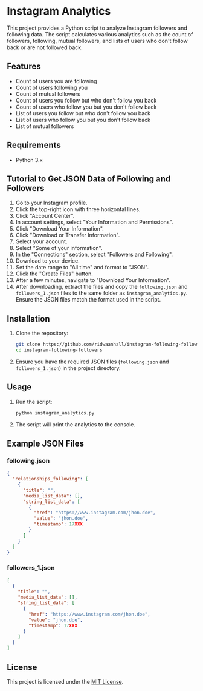 # Instagram Analytics

This project provides a Python script to analyze Instagram followers and following data. The script calculates various analytics such as the count of followers, following, mutual followers, and lists of users who don't follow back or are not followed back.

## Features

- Count of users you are following
- Count of users following you
- Count of mutual followers
- Count of users you follow but who don't follow you back
- Count of users who follow you but you don't follow back
- List of users you follow but who don't follow you back
- List of users who follow you but you don't follow back
- List of mutual followers

## Requirements

- Python 3.x

## Tutorial to Get JSON Data of Following and Followers

1. Go to your Instagram profile.
2. Click the top-right icon with three horizontal lines.
3. Click "Account Center".
4. In account settings, select "Your Information and Permissions".
5. Click "Download Your Information".
6. Click "Download or Transfer Information".
7. Select your account.
8. Select "Some of your information".
9. In the "Connections" section, select "Followers and Following".
10. Download to your device.
11. Set the date range to "All time" and format to "JSON".
12. Click the "Create Files" button.
13. After a few minutes, navigate to "Download Your Information".
14. After downloading, extract the files and copy the `following.json` and `followers_1.json` files to the same folder as `instagram_analytics.py`. Ensure the JSON files match the format used in the script.

## Installation

1. Clone the repository:

    ```sh
    git clone https://github.com/ridwaanhall/instagram-following-followers.git
    cd instagram-following-followers
    ```

2. Ensure you have the required JSON files (`following.json` and `followers_1.json`) in the project directory.

## Usage

1. Run the script:

    ```sh
    python instagram_analytics.py
    ```

2. The script will print the analytics to the console.

## Example JSON Files

### following.json

```json
{
  "relationships_following": [
    {
      "title": "",
      "media_list_data": [],
      "string_list_data": [
        {
          "href": "https://www.instagram.com/jhon.doe",
          "value": "jhon.doe",
          "timestamp": 17XXX
        }
      ]
    }
  ]
}
```

### followers_1.json

```json
[
  {
    "title": "",
    "media_list_data": [],
    "string_list_data": [
      {
        "href": "https://www.instagram.com/jhon.doe",
        "value": "jhon.doe",
        "timestamp": 17XXX
      }
    ]
  }
]
```

## License

This project is licensed under the [MIT License](LICENSE).
